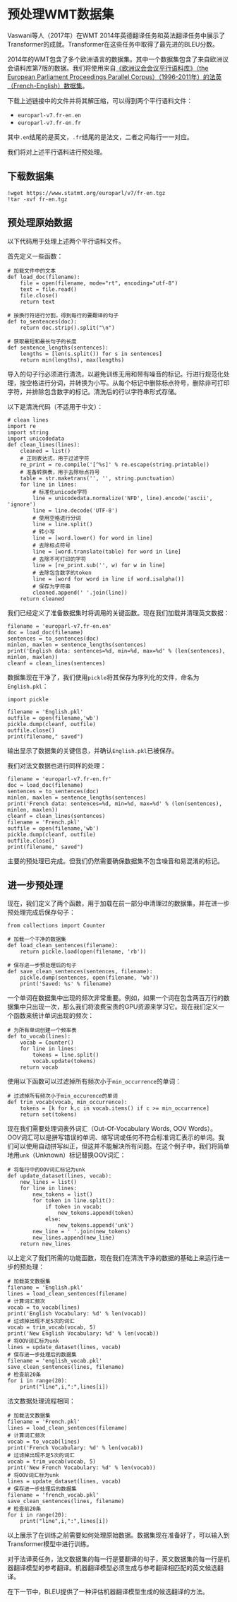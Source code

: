 # 预处理WMT数据集

Vaswani等人（2017年）在WMT 2014年英德翻译任务和英法翻译任务中展示了Transformer的成就。Transformer在这些任务中取得了最先进的BLEU分数。

2014年的WMT包含了多个欧洲语言的数据集。其中一个数据集包含了来自欧洲议会语料库第7版的数据。我们将使用来自[《欧洲议会会议平行语料库》（the European Parliament Proceedings Parallel Corpus）（1996-2011年）的法英（French-English）数据集](https://www.statmt.org/europarl/v7/fr-en.tgz)。

下载上述链接中的文件并将其解压缩，可以得到两个平行语料文件：

- `europarl-v7.fr-en.en`
- `europarl-v7.fr-en.fr`

其中`.en`结尾的是英文，`.fr`结尾的是法文，二者之间每行一一对应。

我们将对上述平行语料进行预处理。

## 下载数据集

```{.python }
!wget https://www.statmt.org/europarl/v7/fr-en.tgz
!tar -xvf fr-en.tgz
```

## 预处理原始数据

以下代码用于处理上述两个平行语料文件。

首先定义一些函数：

```{.python .input}
# 加载文件中的文本
def load_doc(filename):
    file = open(filename, mode="rt", encoding="utf-8")
    text = file.read()
    file.close()
    return text

# 按换行符进行分割，得到每行的要翻译的句子
def to_sentences(doc):
    return doc.strip().split("\n")

# 获取最短和最长句子的长度
def sentence_lengths(sentences):
    lengths = [len(s.split()) for s in sentences]
    return min(lengths), max(lengths)
```

导入的句子行必须进行清洗，以避免训练无用和带有噪音的标记。行进行规范化处理，按空格进行分词，并转换为小写。从每个标记中删除标点符号，删除非可打印字符，并排除包含数字的标记。清洗后的行以字符串形式存储。

以下是清洗代码（不适用于中文）：

```{.python .input}
# clean lines
import re
import string
import unicodedata
def clean_lines(lines):
    cleaned = list()
    # 正则表达式，用于过滤字符
    re_print = re.compile('[^%s]' % re.escape(string.printable))
    # 准备转换表，用于去除标点符号
    table = str.maketrans('', '', string.punctuation)
    for line in lines:
        # 标准化unicode字符
        line = unicodedata.normalize('NFD', line).encode('ascii', 'ignore')
        line = line.decode('UTF-8')
        # 使用空格进行分词
        line = line.split()
        # 转小写
        line = [word.lower() for word in line]
        # 去除标点符号
        line = [word.translate(table) for word in line]
        # 去除不可打印的字符
        line = [re_print.sub('', w) for w in line]
        # 去除包含数字的token
        line = [word for word in line if word.isalpha()]
        # 保存为字符串
        cleaned.append(' '.join(line))
    return cleaned
```

我们已经定义了准备数据集时将调用的关键函数。现在我们加载并清理英文数据：

```{.python .input}
filename = 'europarl-v7.fr-en.en'
doc = load_doc(filename)
sentences = to_sentences(doc)
minlen, maxlen = sentence_lengths(sentences)
print('English data: sentences=%d, min=%d, max=%d' % (len(sentences), minlen, maxlen))
cleanf = clean_lines(sentences)
```

数据集现在干净了，我们使用`pickle`将其保存为序列化的文件，命名为`English.pkl`：

```{.python .input}
import pickle

filename = 'English.pkl'
outfile = open(filename,'wb')
pickle.dump(cleanf, outfile)
outfile.close()
print(filename," saved")
```

输出显示了数据集的关键信息，并确认`English.pkl`已被保存。

我们对法文数据也进行同样的处理：

```{.python .input}
filename = 'europarl-v7.fr-en.fr'
doc = load_doc(filename)
sentences = to_sentences(doc)
minlen, maxlen = sentence_lengths(sentences)
print('French data: sentences=%d, min=%d, max=%d' % (len(sentences), minlen, maxlen))
cleanf = clean_lines(sentences)
filename = 'French.pkl'
outfile = open(filename,'wb')
pickle.dump(cleanf, outfile)
outfile.close()
print(filename," saved")
```

主要的预处理已完成。但我们仍然需要确保数据集不包含噪音和易混淆的标记。

## 进一步预处理

现在，我们定义了两个函数，用于加载在前一部分中清理过的数据集，并在进一步预处理完成后保存句子：

```{.python .input}
from collections import Counter

# 加载一个干净的数据集
def load_clean_sentences(filename):
    return pickle.load(open(filename, 'rb'))

# 保存进一步预处理后的句子
def save_clean_sentences(sentences, filename):
    pickle.dump(sentences, open(filename, 'wb'))
    print('Saved: %s' % filename)
```

一个单词在数据集中出现的频次非常重要。例如，如果一个词在包含两百万行的数据集中只出现一次，那么我们将浪费宝贵的GPU资源来学习它。现在我们定义一个函数来统计单词出现的频次：

```{.python .input}
# 为所有单词创建一个频率表
def to_vocab(lines):
    vocab = Counter()
    for line in lines:
        tokens = line.split()
        vocab.update(tokens)
    return vocab
```

使用以下函数可以过滤掉所有频次小于`min_occurrence`的单词：

```{.python .input}
# 过滤掉所有频次小于min_occurence的单词
def trim_vocab(vocab, min_occurrence):
    tokens = [k for k,c in vocab.items() if c >= min_occurrence]
    return set(tokens)
```

现在我们需要处理词表外词汇（Out-Of-Vocabulary Words, OOV Words）。OOV词汇可以是拼写错误的单词、缩写词或任何不符合标准词汇表示的单词。我们可以使用自动拼写纠正，但这并不能解决所有问题。在这个例子中，我们将简单地用`unk`（Unknown）标记替换OOV词汇：

```{.python .input}
# 将每行中的OOV词汇标记为unk
def update_dataset(lines, vocab):
    new_lines = list()
    for line in lines:
        new_tokens = list()
        for token in line.split():
            if token in vocab:
                new_tokens.append(token)
            else:
                new_tokens.append('unk')
        new_line = ' '.join(new_tokens)
        new_lines.append(new_line)
    return new_lines
```

以上定义了我们所需的功能函数，现在我们在清洗干净的数据的基础上来运行进一步的预处理：

```{.python .input}
# 加载英文数据集
filename = 'English.pkl'
lines = load_clean_sentences(filename)
# 计算词汇频次
vocab = to_vocab(lines)
print('English Vocabulary: %d' % len(vocab))
# 过滤掉出现不足5次的词汇
vocab = trim_vocab(vocab, 5)
print('New English Vocabulary: %d' % len(vocab))
# 将OOV词汇标为unk
lines = update_dataset(lines, vocab)
# 保存进一步处理后的数据集
filename = 'english_vocab.pkl'
save_clean_sentences(lines, filename)
# 检查前20条
for i in range(20):
    print("line",i,":",lines[i])
```

法文数据处理流程相同：

```{.python .input}
# 加载法文数据集
filename = 'French.pkl'
lines = load_clean_sentences(filename)
# 计算词汇频次
vocab = to_vocab(lines)
print('French Vocabulary: %d' % len(vocab))
# 过滤掉出现不足5次的词汇
vocab = trim_vocab(vocab, 5)
print('New French Vocabulary: %d' % len(vocab))
# 将OOV词汇标为unk
lines = update_dataset(lines, vocab)
# 保存进一步处理后的数据集
filename = 'french_vocab.pkl'
save_clean_sentences(lines, filename)
# 检查前20条
for i in range(20):
    print("line",i,":",lines[i])
```

以上展示了在训练之前需要如何处理原始数据。数据集现在准备好了，可以输入到Transformer模型中进行训练。

对于法译英任务，法文数据集的每一行是要翻译的句子，英文数据集的每一行是机器翻译模型的参考翻译。机器翻译模型必须生成与参考翻译相匹配的英文候选翻译。

在下一节中，BLEU提供了一种评估机器翻译模型生成的候选翻译的方法。
